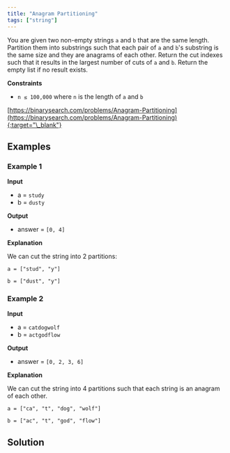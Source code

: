 ```yaml
---
title: "Anagram Partitioning"
tags: ["string"]
---
```


You are given two non-empty strings `a` and `b` that are the same length. Partition them into substrings such that each pair of `a` and `b`'s substring is the same size and they are anagrams of each other. Return the cut indexes such that it results in the largest number of cuts of `a` and `b`. Return the empty list if no result exists.

**Constraints**

- `n ≤ 100,000` where `n` is the length of `a` and `b`

[https://binarysearch.com/problems/Anagram-Partitioning](https://binarysearch.com/problems/Anagram-Partitioning){:target="\_blank"}

## Examples

### Example 1

**Input**

- a = `study`
- b = `dusty`

**Output**

- answer = `[0, 4]`

**Explanation**

We can cut the string into 2 partitions:

`a = ["stud", "y"]`

`b = ["dust", "y"]`

### Example 2

**Input**

- a = `catdogwolf`
- b = `actgodflow`

**Output**

- answer = `[0, 2, 3, 6]`

**Explanation**

We can cut the string into 4 partitions such that each string is an anagram of each other.

`a = ["ca", "t", "dog", "wolf"]`

`b = ["ac", "t", "god", "flow"]`

## Solution

<script src="https://gist.github.com/yaeba/16da7be5123724fcf6eccc25581cef5a.js?file=Anagram-Partitioning.py"></script>
